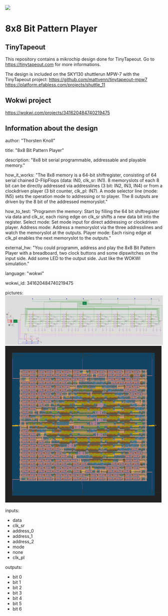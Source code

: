 ![](../../workflows/wokwi/badge.svg)

# 8x8 Bit Pattern Player

## TinyTapeout

This repository contains a mikrochip design done for TinyTapeout.
Go to https://tinytapeout.com for more informations.

The design is included on the SKY130 shuttlerun MPW-7 with the TinyTapeout project:
https://github.com/mattvenn/tinytapeout-mpw7
https://platform.efabless.com/projects/shuttle_11

## Wokwi project

https://wokwi.com/projects/341620484740219475

## Information about the design

author:       "Thorsten Knoll"

title:        "8x8 Bit Pattern Player"

description:  "8x8 bit serial programmable, addressable and playable memory."

how_it_works: "The 8x8 memory is a 64-bit shiftregister, consisting of 64 serial chained D-FlipFlops (data: IN0, clk_sr: IN1). 8 memoryslots of each 8 bit can be directly addressed via addresslines (3 bit: IN2, IN3, IN4) or from a clockdriven player (3 bit counter, clk_pl: IN7). A mode selector line (mode: IN5) sets the operation mode to addressing or to player. The 8 outputs are driven by the 8 bit of the addressed memoryslot."

how_to_test:  "Programm the memory: Start by filling the 64 bit shiftregister via data and clk_sr, each rising edge on clk_sr shifts a new data bit into the register. Select mode: Set mode input for direct addressing or clockdriven player. Address mode: Address a memoryslot via the three addresslines and watch the memoryslot at the outputs. Player mode: Each rising edge at clk_pl enables the next memoryslot to the outputs."

external_hw:  "You could programm, address and play the 8x8 Bit Pattern Player with a breadboard, two clock buttons and some dipswitches on the input side. Add some LED to the output side. Just like the WOKWI simulation."

language:     "wokwi"

wokwi_id:     341620484740219475

pictures:
<img src="pattern_player.png">
<img src="pattern_player_gds_render.png">

inputs:
  * data
  * clk_sr
  * address_0
  * address_1
  * address_2
  * mode
  * none
  * clk_pl

outputs:
  * bit 0
  * bit 1
  * bit 2
  * bit 3
  * bit 4
  * bit 5
  * bit 6
